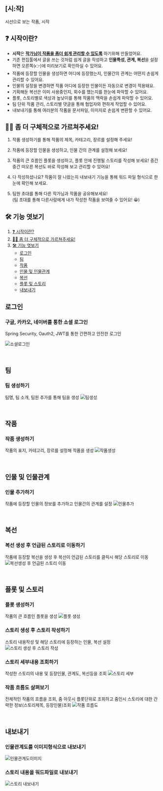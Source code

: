 ## [시:작]
시선으로 보는 작품, 시작

## ❓ 시작이란?   
- **시작**은 **<u>작가님이 작품을 좀더 쉽게 관리할 수 있도록</u>**  하기위해 만들었어요.   
- 기존 편집툴에서 글을 쓰는 것처럼 쉽게 글을 작성하고 **인물특성, 관계, 복선**을 설정하면 오른쪽(👉)에 미리보기로 확인하실 수 있어요.
- 작품에 등장할 인물을 생성하면 어디에 등장했는지, 인물간의 관계는 어떤지 손쉽게 관리할 수 있어요.
- 인물의 설정을 변경하면 작품 어디에 등장한 인물이든 자동으로 변경이 적용돼요.
- 기획해둔 복선은 이미 사용중인지, 회수를 했는지를 한눈에 파악할 수 있어요. 
- 플롯, 스토리별로 색상과 높낮이를 통해 작품의 맥락을 손쉽게 파악할 수 있어요.
- 팀 단위 작품 관리, 스토리별 댓글을 통해 협업자와 편하게 작업할 수 있어요.
- 내보내기를 통해 여러분의 작품을 문서파일, 이미지로 손쉽게 변환할 수 있어요.

## 🙋‍♀️ 좀 더 구체적으로 가르쳐주세요!
1. 작품 생성하기를 통해 작품의 제목, 카테고리, 장르를 설정해 주세요!

2. 작품에 등장할 인물을 생성하고, 인물 간의 관계를 설정해 보세요!

3. 작품의 큰 흐름인 플롯을 생성하고, 플롯 안에 진행될 스토리를 작성해 보세요! 중간중간 떠오른 복선도 바로 작성해 보고 관리할 수 있어요!

4. 다 작성하셨나요? 작품이 잘 나왔는지 내보내기 기능을 통해 워드 파일 형식으로 한눈에 확인해 보세요.

5. 팀원 초대를 통해 다른 작가님과 작품을 공유해보세요!   
(팀 초대를 통해 다른사람에게 내가 작성한 작품을 보여줄 수 있어요! 😀)

## 🛠 기능 엿보기   

1. [❓ 시작이란?](#-시작이란)
2. [🙋‍♀️ 좀 더 구체적으로 가르쳐주세요!](#-좀-더-구체적으로-가르쳐주세요)
3. [🛠 기능 엿보기](#-기능-엿보기)
    - [로그인](#로그인)   
    - [팀](#팀)   
    - [작품](#작품)
    - [인물 및 인물관계](#인물-및-인물관계)   
    - [복선](#복선)   
    - [플롯 및 스토리](#플롯-및-스토리)
    - [내보내기](#내보내기) 
   
## 로그인
### 구글, 카카오, 네이버를 통한 소셜 로그인
Spring Security, Oauth2, JWT를 통한 간편하고 안전한 로그인

![소셜로그인](https://github.com/kanggeonnim/PerspectiView/assets/104503792/05a348b8-8e90-4d51-852f-ca78a911fe00)

<br>   

## 팀
### 팀 생성하기
팀명, 팀 소개, 팀원 추가를 통해 팀을 생성
![팀생성](https://github.com/kanggeonnim/PerspectiView/assets/104503792/cc9b126c-9aae-4b16-9fde-2fd75044558f)

<br>   
   
## 작품
### 작품 생성하기
작품의 표지, 카테고리, 장르를 설정해 작품을 생성
![작품생성](https://github.com/kanggeonnim/PerspectiView/assets/104503792/7497c2fb-9cb6-4e09-839d-72581a20fa7f)

<br>   
   
## 인물 및 인물관계
### 인물 추가하기
작품에 등장할 인물의 정보를 추가하고 인물간의 관계를 설정
![인물추가](https://github.com/kanggeonnim/PerspectiView/assets/104503792/e7238631-402f-45ab-a199-ee49d8a8567a)

<br>   
   
## 복선
### 복선 생성 후 언급된 스토리로 이동하기
작품에 등장할 복선을 생성 후 복선이 언급된 스토리를 클릭시 해당 스토리로 이동
![복선생성 후 언급된 스토리 이동](https://github.com/kanggeonnim/PerspectiView/assets/104503792/6c5dfc09-cf2d-4d2d-a890-68cac58e3654)

<br>   
   
## 플롯 및 스토리
### 플롯 생성하기
작품의 큰 흐름인 플롯을 생성
![플롯 생성](https://github.com/kanggeonnim/PerspectiView/assets/104503792/b82b163e-3b84-4342-a337-3b8824f0d6a6)
### 스토리 생성 후 스토리 작성하기
스토리 내용작성 및 해당 스토리에 등장하는 인물, 복선 설정
![스토리 생성 후 스토리 작성](https://github.com/kanggeonnim/PerspectiView/assets/104503792/26d3d554-1e1f-4fcd-98b6-2e154e06bf54)
### 스토리 세부내용 조회하기
작성한 스토리의 내용 및 등장인물, 관계도, 복선등을 조회 
![스토리 세부](https://github.com/kanggeonnim/PerspectiView/assets/104503792/6fa69176-f478-4bfd-bdc5-f04d68fb3e7d)
### 작품 흐름도 살펴보기
전체적인 작품의 흐름을 조회, 줌 아웃시 플롯단위로 조회하고 줌인시 스토리에 대한 간략한 정보(스토리제목, 등장인물)조회
![작품 흐름도](https://github.com/kanggeonnim/PerspectiView/assets/104503792/5de36177-7761-4c85-8608-184b4b65b1e4)

<br>   
   
## 내보내기
### 인물관계도를 이미지형식으로 내보내기
![인물관계도이미지](https://github.com/kanggeonnim/PerspectiView/assets/104503792/3d0eb1a7-2d58-43f3-a0a0-2de629649294)
### 스토리 내용을 워드파일로 내보내기
![스토리 내보내기](https://github.com/kanggeonnim/PerspectiView/assets/104503792/6ffff77c-507a-401e-be9e-79911824c4f8)

<br>   

